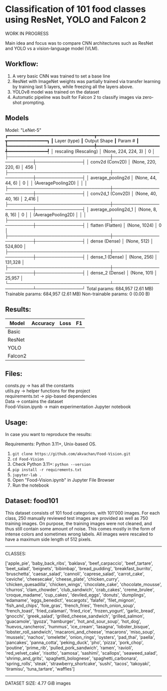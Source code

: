 # Classification of 101 food classes using ResNet, YOLO and Falcon 2 #

WORK IN PROGRESS

Main idea and focus was to compare CNN architectures such as ResNet and YOLO vs a vision-language model (VLM).

## Workflow: ##

1. A very basic CNN was trained to set a base line
2. ResNet with ImageNet weights was partially trained via transfer learning by training last 5 layers, while freezing all the layers above.
3. YOLOv8 model was trained on the dataset
4. Automatic pipeline was built for Falcon 2 to classify images via zero-shot prompting.

## Models ##

Model: "LeNet-5"
┏━━━━━━━━━━━━━━━━━━━━━━━━━━━━━━━━━┳━━━━━━━━━━━━━━━━━━━━━━━━┳━━━━━━━━━━━━━━━┓
┃ Layer (type)                    ┃ Output Shape           ┃       Param # ┃
┡━━━━━━━━━━━━━━━━━━━━━━━━━━━━━━━━━╇━━━━━━━━━━━━━━━━━━━━━━━━╇━━━━━━━━━━━━━━━┩
│ rescaling (Rescaling)           │ (None, 224, 224, 3)    │             0 │
├─────────────────────────────────┼────────────────────────┼───────────────┤
│ conv2d (Conv2D)                 │ (None, 220, 220, 6)    │           456 │
├─────────────────────────────────┼────────────────────────┼───────────────┤
│ average_pooling2d               │ (None, 44, 44, 6)      │             0 │
│ (AveragePooling2D)              │                        │               │
├─────────────────────────────────┼────────────────────────┼───────────────┤
│ conv2d_1 (Conv2D)               │ (None, 40, 40, 16)     │         2,416 │
├─────────────────────────────────┼────────────────────────┼───────────────┤
│ average_pooling2d_1             │ (None, 8, 8, 16)       │             0 │
│ (AveragePooling2D)              │                        │               │
├─────────────────────────────────┼────────────────────────┼───────────────┤
│ flatten (Flatten)               │ (None, 1024)           │             0 │
├─────────────────────────────────┼────────────────────────┼───────────────┤
│ dense (Dense)                   │ (None, 512)            │       524,800 │
├─────────────────────────────────┼────────────────────────┼───────────────┤
│ dense_1 (Dense)                 │ (None, 256)            │       131,328 │
├─────────────────────────────────┼────────────────────────┼───────────────┤
│ dense_2 (Dense)                 │ (None, 101)            │        25,957 │
└─────────────────────────────────┴────────────────────────┴───────────────┘
 Total params: 684,957 (2.61 MB)
 Trainable params: 684,957 (2.61 MB)
 Non-trainable params: 0 (0.00 B)

 

## Results: ##

| Model   | Accuracy | Loss | F1 |
|---------|----------|------|----|
| Basic   |          |      |    |
| ResNet  |          |      |    |
| YOLO    |          |      |    |
| Falcon2 |          |      |    |

## Files: ##

consts.py -> has all the constants <br>
utils.py -> helper functions for the project <br>
requirements.txt -> pip-based dependencies <br>
Data -> contains the dataset <br>
Food-Vision.ipynb -> main experimentation Jupyter notebook <br>

## Usage: ##

In case you want to reproduce the results:

Requirements: Python 3.11+, Unix-based OS.

1. `git clone https://github.com/akvachan/Food-Vision.git`
2. `cd Food-Vision`
3. Check Python 3.11+: `python --version`
4. `pip install -r requirements.txt`
5. `jupyter-lab .`
6. Open "Food-Vision.ipynb" in Jupyter File Browser
7. Run the notebook

## Dataset: food101 ##

This dataset consists of 101 food categories, with 101'000 images. For each class, 250 manually reviewed test images are provided as well as 750 training images. On purpose, the training images were not cleaned, and thus still contain some amount of noise. This comes mostly in the form of intense colors and sometimes wrong labels. All images were rescaled to have a maximum side length of 512 pixels.

----------------------------
CLASSES: 

 ['apple_pie', 'baby_back_ribs', 'baklava', 'beef_carpaccio', 'beef_tartare', 'beet_salad', 'beignets', 'bibimbap', 'bread_pudding', 'breakfast_burrito', 'bruschetta', 'caesar_salad', 'cannoli', 'caprese_salad', 'carrot_cake', 'ceviche', 'cheesecake', 'cheese_plate', 'chicken_curry', 'chicken_quesadilla', 'chicken_wings', 'chocolate_cake', 'chocolate_mousse', 'churros', 'clam_chowder', 'club_sandwich', 'crab_cakes', 'creme_brulee', 'croque_madame', 'cup_cakes', 'deviled_eggs', 'donuts', 'dumplings', 'edamame', 'eggs_benedict', 'escargots', 'falafel', 'filet_mignon', 'fish_and_chips', 'foie_gras', 'french_fries', 'french_onion_soup', 'french_toast', 'fried_calamari', 'fried_rice', 'frozen_yogurt', 'garlic_bread', 'gnocchi', 'greek_salad', 'grilled_cheese_sandwich', 'grilled_salmon', 'guacamole', 'gyoza', 'hamburger', 'hot_and_sour_soup', 'hot_dog', 'huevos_rancheros', 'hummus', 'ice_cream', 'lasagna', 'lobster_bisque', 'lobster_roll_sandwich', 'macaroni_and_cheese', 'macarons', 'miso_soup', 'mussels', 'nachos', 'omelette', 'onion_rings', 'oysters', 'pad_thai', 'paella', 'pancakes', 'panna_cotta', 'peking_duck', 'pho', 'pizza', 'pork_chop', 'poutine', 'prime_rib', 'pulled_pork_sandwich', 'ramen', 'ravioli', 'red_velvet_cake', 'risotto', 'samosa', 'sashimi', 'scallops', 'seaweed_salad', 'shrimp_and_grits', 'spaghetti_bolognese', 'spaghetti_carbonara', 'spring_rolls', 'steak', 'strawberry_shortcake', 'sushi', 'tacos', 'takoyaki', 'tiramisu', 'tuna_tartare', 'waffles'] 

----------------------------
DATASET SIZE: 4.77 GiB images 
